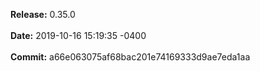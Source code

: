 **Release:** 
0.35.0
<br><br>**Date:** 
2019-10-16 15:19:35 -0400
<br><br>**Commit:** 
a66e063075af68bac201e74169333d9ae7eda1aa
